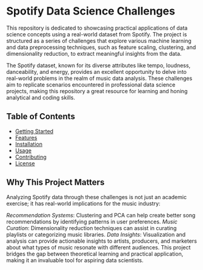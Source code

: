 # Spotify Data Science Challenges
This repository is dedicated to showcasing practical applications of data science concepts using a real-world dataset from Spotify. The project is structured as a series of challenges that explore various machine learning and data preprocessing techniques, such as feature scaling, clustering, and dimensionality reduction, to extract meaningful insights from the data.

The Spotify dataset, known for its diverse attributes like tempo, loudness, danceability, and energy, provides an excellent opportunity to delve into real-world problems in the realm of music data analysis. These challenges aim to replicate scenarios encountered in professional data science projects, making this repository a great resource for learning and honing analytical and coding skills.

## Table of Contents
- [Getting Started](#getting-started)
- [Features](#features)
- [Installation](#installation)
- [Usage](#usage)
- [Contributing](#contributing)
- [License](#license)

## **Why This Project Matters**

Analyzing Spotify data through these challenges is not just an academic exercise; it has real-world implications for the music industry:

*Recommendation Systems*: Clustering and PCA can help create better song recommendations by identifying patterns in user preferences.
*Music Curation*: Dimensionality reduction techniques can assist in curating playlists or categorizing music libraries.
*Data Insights*: Visualization and analysis can provide actionable insights to artists, producers, and marketers about what types of music resonate with different audiences.
This project bridges the gap between theoretical learning and practical application, making it an invaluable tool for aspiring data scientists.


